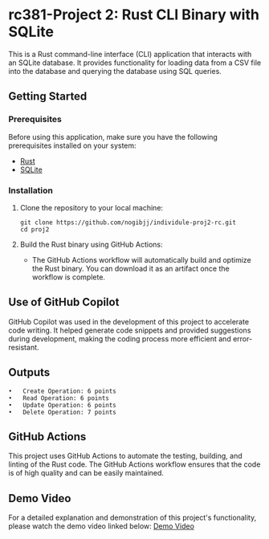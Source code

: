 # rc381-Project 2: Rust CLI Binary with SQLite

This is a Rust command-line interface (CLI) application that interacts with an SQLite database. It provides functionality for loading data from a CSV file into the database and querying the database using SQL queries.

## Getting Started

### Prerequisites

Before using this application, make sure you have the following prerequisites installed on your system:
- [Rust](https://www.rust-lang.org/tools/install)
- [SQLite](https://www.sqlite.org/index.html)

### Installation

1. Clone the repository to your local machine:
   ```shell
   git clone https://github.com/nogibjj/individule-proj2-rc.git
   cd proj2
   ```

2. Build the Rust binary using GitHub Actions:
   - The GitHub Actions workflow will automatically build and optimize the Rust binary. You can download it as an artifact once the workflow is complete.

## Use of GitHub Copilot
GitHub Copilot was used in the development of this project to accelerate code writing. It helped generate code snippets and provided suggestions during development, making the coding process more efficient and error-resistant.

## Outputs

	•	Create Operation: 6 points
	•	Read Operation: 6 points
	•	Update Operation: 6 points
	•	Delete Operation: 7 points



## GitHub Actions

This project uses GitHub Actions to automate the testing, building, and linting of the Rust code. The GitHub Actions workflow ensures that the code is of high quality and can be easily maintained.

## Demo Video

For a detailed explanation and demonstration of this project's functionality, please watch the demo video linked below:
[Demo Video]()
